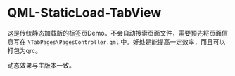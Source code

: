 # QML-StaticLoad-TabView

这是传统静态加载版的标签页Demo。不会自动搜索页面文件，需要预先将页面信息写在 `\TabPages\PagesController.qml` 中。好处是能提高一定效率，而且可以打包为qrc。

动态效果与主版本一致。